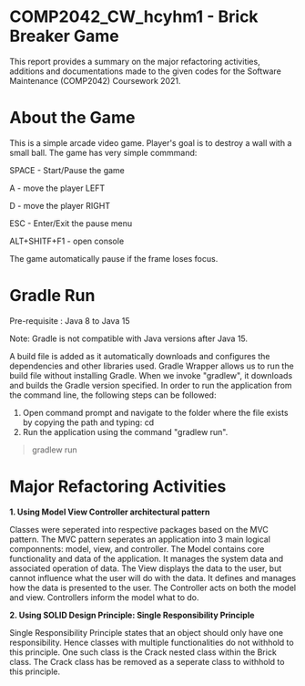 # COMP2042_CW_hcyhm1 - Brick Breaker Game
This report provides a summary on the major refactoring activities, additions and documentations made to the given codes for the Software Maintenance (COMP2042) Coursework 2021.
# About the Game
This is a simple arcade video game. Player's goal is to destroy a wall with a small ball. The game has very simple commmand: 

SPACE - Start/Pause the game 

A - move the player LEFT

D - move the player RIGHT 

ESC - Enter/Exit the pause menu 

ALT+SHITF+F1 - open console 

The game automatically pause if the frame loses focus.
# Gradle Run

Pre-requisite : Java 8 to Java 15

Note: Gradle is not compatible with Java versions after Java 15.

A build file is added as it automatically downloads and configures the dependencies and other libraries used. Gradle Wrapper allows us to run the build file without installing Gradle. When we invoke "gradlew", it downloads and builds the Gradle version specified. In order to run the application from the command line, the following steps can be followed:

  1. Open command prompt and navigate to the folder where the file exists by copying the path and typing: cd <path>
  2. Run the application using the command "gradlew run".

 > gradlew run


# Major Refactoring Activities
**1. Using Model View Controller architectural pattern**

Classes were seperated into respective packages based on the MVC pattern. The MVC pattern seperates an application into 3 main logical componnents: model, view, and controller.
The Model contains core functionality and data of the application. It manages the system data and associated operation of data.
The View displays the data to the user, but cannot influence what the user will do with the data. It defines and manages how the data is presented to the user.
The Controller acts on both the model and view. Controllers inform the model what to do.


**2. Using SOLID Design Principle: Single Responsibility Principle**
  
  Single Responsibility Principle states that an object should only have one responsibility. Hence classes with multiple functionalities do not withhold to this principle.
  One such class is the Crack nested class within the Brick class. The Crack class has be removed as a seperate class to withhold to this principle.
  
  
